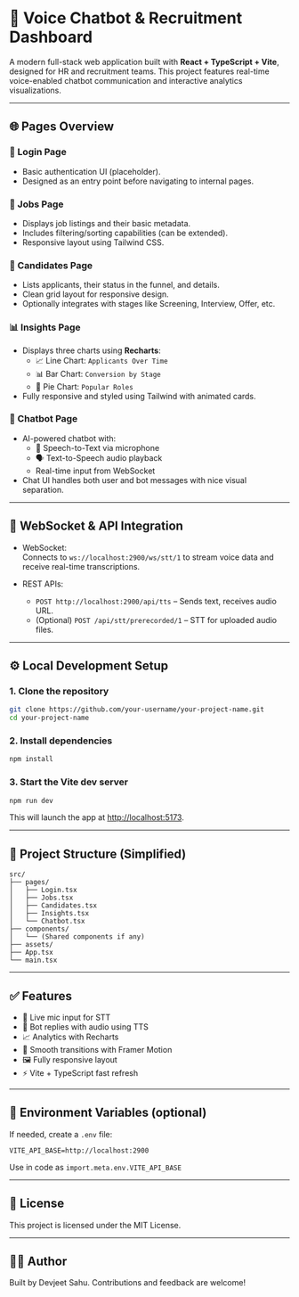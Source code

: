 
# 🧠 Voice Chatbot & Recruitment Dashboard

A modern full-stack web application built with **React + TypeScript + Vite**, designed for HR and recruitment teams. This project features real-time voice-enabled chatbot communication and interactive analytics visualizations.

---

## 🌐 Pages Overview

### 🔐 Login Page
- Basic authentication UI (placeholder).
- Designed as an entry point before navigating to internal pages.

### 💼 Jobs Page
- Displays job listings and their basic metadata.
- Includes filtering/sorting capabilities (can be extended).
- Responsive layout using Tailwind CSS.

### 👥 Candidates Page
- Lists applicants, their status in the funnel, and details.
- Clean grid layout for responsive design.
- Optionally integrates with stages like Screening, Interview, Offer, etc.

### 📊 Insights Page
- Displays three charts using **Recharts**:
  - 📈 Line Chart: `Applicants Over Time`
  - 📊 Bar Chart: `Conversion by Stage`
  - 🥧 Pie Chart: `Popular Roles`
- Fully responsive and styled using Tailwind with animated cards.

### 💬 Chatbot Page
- AI-powered chatbot with:
  - 🧏 Speech-to-Text via microphone
  - 🗣️ Text-to-Speech audio playback
  - Real-time input from WebSocket
- Chat UI handles both user and bot messages with nice visual separation.

---

## 🔌 WebSocket & API Integration

- WebSocket:  
  Connects to `ws://localhost:2900/ws/stt/1` to stream voice data and receive real-time transcriptions.

- REST APIs:
  - `POST http://localhost:2900/api/tts` – Sends text, receives audio URL.
  - (Optional) `POST /api/stt/prerecorded/1` – STT for uploaded audio files.

---

## ⚙️ Local Development Setup

### 1. Clone the repository

```bash
git clone https://github.com/your-username/your-project-name.git
cd your-project-name
```

### 2. Install dependencies

```bash
npm install
```

### 3. Start the Vite dev server

```bash
npm run dev
```

This will launch the app at [http://localhost:5173](http://localhost:5173).

---

## 📁 Project Structure (Simplified)

```
src/
├── pages/
│   ├── Login.tsx
│   ├── Jobs.tsx
│   ├── Candidates.tsx
│   ├── Insights.tsx
│   └── Chatbot.tsx
├── components/
│   └── (Shared components if any)
├── assets/
├── App.tsx
└── main.tsx
```

---

## ✅ Features

- 🎤 Live mic input for STT
- 📢 Bot replies with audio using TTS
- 📈 Analytics with Recharts
- 💨 Smooth transitions with Framer Motion
- 🖼️ Fully responsive layout
- ⚡ Vite + TypeScript fast refresh

---

## 🔐 Environment Variables (optional)

If needed, create a `.env` file:

```env
VITE_API_BASE=http://localhost:2900
```

Use in code as `import.meta.env.VITE_API_BASE`

---

## 🪪 License

This project is licensed under the MIT License.

---

## 👨‍💻 Author

Built by Devjeet Sahu. Contributions and feedback are welcome!
